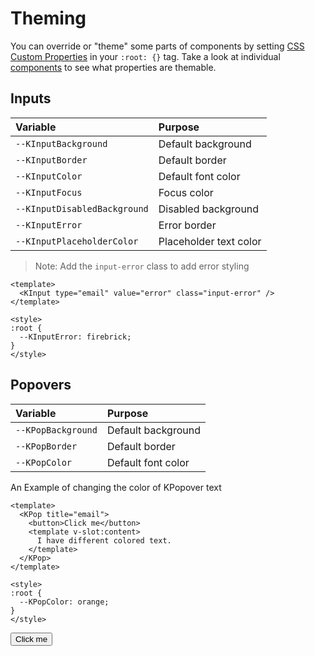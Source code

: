 # Theming

You can override or "theme" some parts of components by setting [CSS Custom Properties](https://developer.mozilla.org/en-US/docs/Web/CSS/--*) in your `:root: {}` tag. Take a look at individual [components](/components/) to see what properties are themable.

## Inputs

| Variable | Purpose
|:-------- |:-------
| `--KInputBackground`| Default background
| `--KInputBorder`| Default border
| `--KInputColor`| Default font color
| `--KInputFocus`| Focus color
| `--KInputDisabledBackground`| Disabled background
| `--KInputError`| Error border
| `--KInputPlaceholderColor`| Placeholder text color

> Note: Add the `input-error` class to add error styling

```vue
<template>
  <KInput type="email" value="error" class="input-error" />
</template>

<style>
:root {
  --KInputError: firebrick;
}
</style>
```

<KInput id="theme-page-kinput" class="input-error" type="email" value="error" />

## Popovers

| Variable | Purpose
|:-------- |:-------
| `--KPopBackground`| Default background
| `--KPopBorder`| Default border
| `--KPopColor`| Default font color

An Example of changing the color of KPopover text

```vue
<template>
  <KPop title="email">
    <button>Click me</button>
    <template v-slot:content>
      I have different colored text.
    </template>
  </KPop>
</template>

<style>
:root {
  --KPopColor: orange;
}
</style>
```

<div id="theme-page-kpop">
  <KPop title="email" target="#theme-page-kpop">
    <button>Click me</button>
    <template v-slot:content>
      I have different colored text.
    </template>
  </KPop>
</div>

<style scoped>
# theme-page-kinput { --KInputError: firebrick; }
# theme-page-kpop  { --KPopColor: orange; }
</style>
